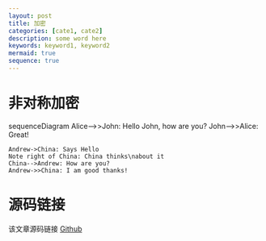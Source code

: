 ```yaml
---
layout: post
title: 加密
categories: [cate1, cate2]
description: some word here
keywords: keyword1, keyword2
mermaid: true
sequence: true
---
```


# 非对称加密

<div class="mermaid">
sequenceDiagram
    Alice-->>John: Hello John, how are you?
    John-->>Alice: Great!
</div>

```sequence
Andrew->China: Says Hello
Note right of China: China thinks\nabout it
China-->Andrew: How are you?
Andrew->>China: I am good thanks!
```


# 源码链接
该文章源码链接 [Github](url)